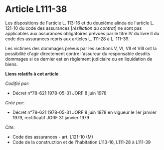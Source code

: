 # Article L111-38

Les dispositions de l'article L. 113-16 et du deuxième alinéa de l'article L. 121-10 du code des assurances [*résiliation du
contrat*] ne sont pas applicables aux assurances obligatoires prévues par le titre IV du livre II du code des assurances
repris aux articles L. 111-28 à L. 111-39.

Les victimes des dommages prévus par les sections V, VI, VII et VIII ont la possibilité d'agir directement contre l'assureur
du responsable desdits dommages si ce dernier est en règlement judiciaire ou en liquidation de biens.

**Liens relatifs à cet article**

_Codifié par_:

  - Décret n°78-621 1978-05-31 JORF 8 juin 1978

_Créé par_:

  - Décret n°78-621 1978-05-31 JORF 8 juin 1978 en vigueur le 1er janvier 1979, rectificatif JORF 31 janvier 1979

_Cite_:

  - Code des assurances - art. L121-10 (M)
  - Code de la construction et de l'habitation L113-16, L111-28 à L111-39
